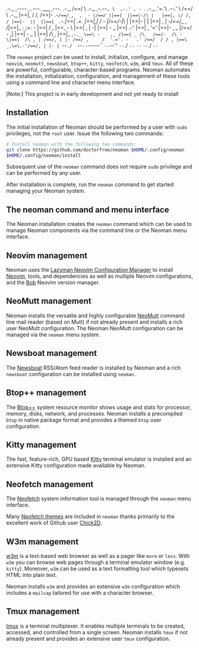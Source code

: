 
 .-._           ,----.     _,.---._           ___    ,---.      .-._
/==/ \  .-._ ,-.--` , \  ,-.' , -  `.  .-._ .'=.'\ .--.'  \    /==/ \  .-._
|==|, \/ /, /==|-  _.-` /==/_,  ,  - \/==/ \|==|  |\==\-/\ \   |==|, \/ /, /
|==|-  \|  ||==|   `.-.|==|   .=.     |==|,|  / - |/==/-|_\ |  |==|-  \|  |
|==| ,  | -/==/_ ,    /|==|_ : ;=:  - |==|  \/  , |\==\,   - \ |==| ,  | -|
|==| -   _ |==|    .-' |==| , '='     |==|- ,   _ |/==/ -   ,| |==| -   _ |
|==|  /\ , |==|_  ,`-._ \==\ -    ,_ /|==| _ /\   /==/-  /\ - \|==|  /\ , |
/==/, | |- /==/ ,     /  '.='. -   .' /==/  / / , |==\ _.\=\.-'/==/, | |- |
`--`./  `--`--`-----``     `--`--''   `--`./  `--` `--`        `--`./  `--`

The `neoman` project can be used to install, initialize, configure, and manage
`neovim`, `neomutt`, `newsboat`, `btop++`, `kitty`, `neofetch`, `w3m`, and `tmux`.
All of these are powerful, configurable, character-based programs. Neoman
automates the installation, initialization, configuration, and management
of these tools using a command line and character menu interface.

[Note:] This project is in early development and not yet ready to install

## Installation

The initial installation of Neoman should be performed by a user with
`sudo` privileges, not the `root` user. Issue the following two commands:

```bash
# Install neoman with the following two commands:
git clone https://github.com/doctorfree/neoman $HOME/.config/neoman
$HOME/.config/neoman/install
```

Subsequent use of the `neoman` command does not require `sudo` privilege and
can be performed by any user.

After installation is complete, run the `neoman` command to get started
managing your Neoman system.

## The neoman command and menu interface

The Neoman installation creates the `neoman` command which can be used to
manage Neoman components via the command line or the Neoman menu interface.

## Neovim management

Neoman uses the
[Lazyman Neovim Configuration Manager](https://github.com/doctorfree/nvim-lazyman#readme)
to install [Neovim](https://neovim.io/), tools, and dependencies as well as
multiple Neovim configurations, and the
[Bob](https://github.com/MordechaiHadad/bob) Neovim version manager.

## NeoMutt management

Neoman installs the versatile and highly configurable
[NeoMutt](https://github.com/neomutt/neomutt#readme)
command line mail reader (based on Mutt) if not already present
and installs a rich user NeoMutt configuration. The Neoman
NeoMutt configuration can be managed via the `neoman` menu system.

## Newsboat management

The [Newsboat](https://newsboat.org) RSS/Atom feed reader is installed by
Neoman and a rich `newsboat` configuration can be installed using `neoman`.

## Btop++ management

The [Btop++](https://github.com/doctorfree/btop#readme) system resource monitor
shows usage and stats for processor, memory, disks, network, and processes.
Neoman installs a precompiled `btop` in native package format and provides
a themed `btop` user configuration.

## Kitty management

The fast, feature-rich, GPU based [Kitty](https://sw.kovidgoyal.net/kitty)
terminal emulator is installed and an extensive Kitty configuration made
available by Neoman.

## Neofetch management

The [Neofetch](https://github.com/dylanaraps/neofetch) system information tool is managed
through the `neoman` menu interface.

Many [Neofetch themes](share/neofetch-themes/README.md) are included
in `neoman` thanks primarily to the excellent work of Github user
[Chick2D](https://github.com/Chick2D/neofetch-themes).

## W3m management

[w3m](https://w3m.sourceforge.net) is a text-based web browser as well as a
pager like `more` or `less`. With `w3m` you can browse web pages through a
terminal emulator window (e.g. `kitty`). Moreover, `w3m` can be used as a text
formatting tool which typesets HTML into plain text.

Neoman installs `w3m` and provides an extensive `w3m` configuration which
includes a `mailcap` tailored for use with a character browser.

## Tmux management

[tmux](https://github.com/tmux/tmux/wiki) is a terminal multiplexer. It enables
multiple terminals to be created, accessed, and controlled from a single screen.
Neoman installs `tmux` if not already present and provides an extensive user
`tmux` configuration.
